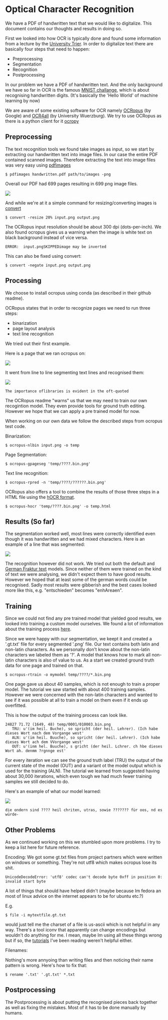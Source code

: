 Optical Character Recognition
=============================

We have a PDF of handwritten text that we would like to digitalize.
This document contains our thoughts and results in doing so.

First we looked into how OCR is typically done and found some information
from a lecture by the [University Trier](https://www.uni-trier.de/index.php?id=1175).
In order to digitalize text there are basically four steps that need to happen:

* Preprocessing
* Segmentation
* Recognition
* Postprocessing

In our problem we have a PDF of handwritten text.
And the only background we have so far in OCR is the famous [MNIST challange](http://yann.lecun.com/exdb/mnist/), which is about recognising handwritten digits.
(It's basically the 'Hello World' of machine learning by now)

We are aware of some existing software for OCR namely [OCRopus](https://developers.googleblog.com/2007/04/announcing-ocropus-open-source-ocr.html) (by Google) and [OCR4all](https://gitlab2.informatik.uni-wuerzburg.de/chr58bk/OCR4all_Web) (by University Wuerzburg).
We try to use OCRopus as there is a python client for it [ocropy](https://github.com/tmbdev/ocropy)

Preprocessing
-------------

The text recognition tools we found take images as input, so we start by extracting
our handwritten text into image files.
In our case the entire PDF contained scanned images.
Therefore extracting the text into image files was very easy using [pdfimages](https://www.systutorials.com/docs/linux/man/1-pdfimages/)

```
$ pdfimages handwritten.pdf path/to/images -png
```

Overall our PDF had 699 pages resulting in 699 png image files.

![](https://raw.githubusercontent.com/nicolasholland/VariousProjects/master/ocr/_images/a_page.png)

And while we're at it a simple command for resizing/converting images is [convert](https://linux.die.net/man/1/convert)

```
$ convert -resize 20% input.png output.png
```

The OCRopus input resolution should be about 300 dpi (dots-per-inch).
We also found ocropus gives us a warning when the image is white text on black background instead of vice versa.

```
ERROR:  input.pngSKIPPEDimage may be inverted
```

This can also be fixed using convert:

```
$ convert -negate input.png output.png
```

Processing
----------

We choose to install ocropus using conda (as described in their github readme).


OCRopus states that in order to recognize pages we need to run three steps:

* binarization
* page layout analysis
* text line recognition

We tried out their first example.

Here is a page that we ran ocropus on:

![](https://raw.githubusercontent.com/nicolasholland/VariousProjects/master/ocr/_images/page.png)

It went from line to line segmenting text lines and recognised them:

![](https://raw.githubusercontent.com/nicolasholland/VariousProjects/master/ocr/_images/line.png)

```
The importance oflibraries is evident in the oft-quoted
```

The OCRopus readme "warns" us that we may need to train our own recogintion model.
They even provide tools for ground truth editing.
However we hope that we can apply a pre trained model for now.

When working on our own data we follow the described steps from ocropus test code.

Binarization:

```
$ ocropus-nlbin input.png -o temp
```

Page Segmentation:

```
$ ocropus-gpageseg 'temp/????.bin.png'
```

Text line recognition:

```
$ ocropus-rpred -n 'temp/????/??????.bin.png'
```

OCRopus also offers a tool to combine the results of those three steps in a HTML file using the [hOCR format](https://en.wikipedia.org/wiki/HOCR).

```
$ ocropus-hocr 'temp/????.bin.png' -o temp.html
```

Results (So far)
----------------

The segmentation worked well, most lines were correctly identified even though it was handwritten
and we had mixed characters. Here is an example of a line that was segmented:

![](https://raw.githubusercontent.com/nicolasholland/VariousProjects/master/ocr/_images/aline.png)

The recognition however did not work.
We tried out both the default and [German Fraktur text](tmbdev.net/ocropy/fraktur.pyrnn.gz) models.
Since neither of them were trained on the kind of text we were analysing, we didn't expect them to have good results.
However we hoped that at least some of the german words could be recognised.
Sadly most results were gibberish and the best cases looked more like this, e.g. "entschieden" becomes "enhAreaen".

Training
--------

Since we could not find any pre trained model that yielded good results, we looked into training a custom model ourselves.
We found a lot of information about the training process [here](http://www.danvk.org/2015/01/11/training-an-ocropus-ocr-model.htm).

Since we were happy with our segmentation, we keept it and created a '.gt.txt' file for every segmented '.png' file.
Our text contains both latin and non-latin characters.
As we personally don't know about the non-latin characters we labeled them as '?'.
A model that knows how to mark all non-latin characters is also of value to us.
As a start we created ground truth data for one page and trained on that.

```
$ ocropus-rtrain -o mymodel temp/????/*.bin.png
```

One page gave us about 40 samples, which is not enough to train a proper model.
The tutorial we saw started with about 400 training samples.
However we were concerned with the non-latin characters and wanted to see if it was possible at all to train a model on them even if it ends up overfitted.

This is how the output of the training process can look like.

```
24827 71.72 (1649, 48) temp/0001/010003.bin.png
   TRU: u'(im heil. Buche), so spricht (der heil. Lehrer). (Ich habe dieses Wort nach dem Vorgange west'
   ALN: u'(im heil. Buuche), so spricht (der heil. Lehrer). (Ich habe dieses Wort ach dem VVorgange west'
   OUT: u'(inm hel. Buuche), s gricht (der heil. Lchrer. ch hbe dieses Wort ah. denmm ?rgnnge est'
```

For every iteration we can see the ground truth label (TRU) the output of the current state of the model (OUT) and a variant ot the model output which is used for the training (ALN).
The tutorial we learned from suggested having about 30,000 iterations, which even tough we had much fewer training samples we still decided to do.

Here's an example of what our model learned:

![](https://raw.githubusercontent.com/nicolasholland/VariousProjects/master/ocr/_images/recline_sample.png)

```
die ondern sind ???? heil chriten, utras, sowie ??????? für oos, nd es würde-
```

Other Problems
--------------

As we continued working on this we stumbled upon more problems.
I try to keep a list here for future reference.

Encoding:
We got some gt.txt files from project partners which were written on windows or something.
They're not utf8 which makes ocropus lose its shit.

```
UnicodeDecodeError: 'utf8' codec can't decode byte 0xff in position 0: invalid start byte
```

A lot of things that should have helped didn't (maybe because Im fedora an most of linux advice
on the internet appears to be for ubuntu etc.?)

E.g.

```
$ file -i mytextfile.gt.txt
```

would just tell me the charset of a file is us-ascii which is not helpful in any way.
There's a tool iconv that apparently can change encodings but wouldn't do anything for me.
I mean, maybe Im using all these things wrong but if so, the [tutorials](https://www.tecmint.com/convert-files-to-utf-8-encoding-in-linux/) I've been reading weren't helpful either. 

Filenames:

Nothing's more annyoing than writing files and then noticing their name pattern is wrong.
Here's how to fix that:

```
$ rename '.txt' '.gt.txt' *.txt
```


Postprocessing
--------------

The Postprocessing is about putting the recognised pieces back together as well as fixing the
mistakes.
Most of it has to be done manually by humans.


